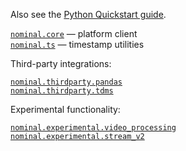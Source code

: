 Also see the [Python Quickstart guide](https://docs.nominal.io/python/quickstart).

[`nominal.core`](./core.md) — platform client<br/>
[`nominal.ts`](./ts.md) — timestamp utilities<br/>

Third-party integrations:

[`nominal.thirdparty.pandas`](./thirdparty/pandas.md)<br/>
[`nominal.thirdparty.tdms`](./thirdparty/tdms.md)

Experimental functionality:

[`nominal.experimental.video_processing`](./experimental/video_processing.md)<br/>
[`nominal.experimental.stream_v2`](./experimental/stream_v2.md)

<!--
  Eventually we can use `summary` over `filters` when it moves from Sponsors only to GA:
  https://mkdocstrings.github.io/python/usage/configuration/members/#summary
-->
